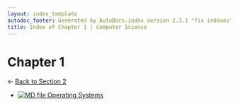 ```yaml
---
layout: index_template
autodoc_footer: Generated by AutoDocs.index version 2.3.1 "fix indexes" ⓒ Starwort, 2020
title: Index of Chapter 1 | Computer Science
---
```


# **Chapter 1**

← [Back to Section 2](..)

- [![MD file](https://img.icons8.com/windows/512/03dac6/regular-document.png) Operating Systems](./operating_systems.html)
